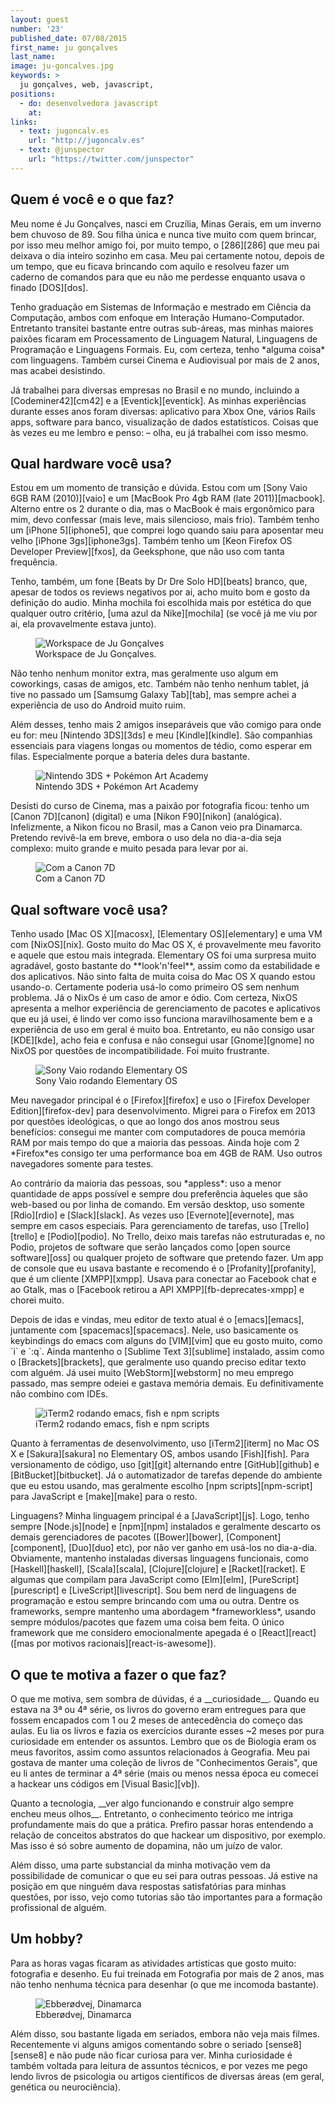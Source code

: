 ```yaml
---
layout: guest
number: '23'
published_date: 07/08/2015
first_name: ju gonçalves
last_name:
image: ju-goncalves.jpg
keywords: >
  ju gonçalves, web, javascript,
positions:
  - do: desenvolvedora javascript
    at:
links:
  - text: jugoncalv.es
    url: "http://jugoncalv.es"
  - text: @junspector
    url: "https://twitter.com/junspector"
---
```


<section class="question">
  <div class="wrapper">
    <div class="question-title-area">
      <h2 class="question-title">Quem é você e o que faz?</h2>
    </div>
    <div class="question-content-area">
      <div class="question-content text">
        <p>
        Meu nome é Ju Gonçalves, nasci em Cruzília, Minas Gerais, em um inverno
        bem chuvoso de 89. Sou filha única e nunca tive muito com quem brincar,
        por isso meu melhor amigo foi, por muito tempo, o [286][286] que meu pai
        deixava o dia inteiro sozinho em casa. Meu pai certamente notou, depois
        de um tempo, que eu ficava brincando com aquilo e resolveu fazer um
        caderno de comandos para que eu não me perdesse enquanto usava o finado
        [DOS][dos].
        </p>
        <p>
        Tenho graduação em Sistemas de Informação e mestrado em Ciência da
        Computação, ambos com enfoque em Interação Humano-Computador. Entretanto
        transitei bastante entre outras sub-áreas, mas minhas maiores paixões
        ficaram em Processamento de Linguagem Natural, Linguagens de Programação
        e Linguagens Formais. Eu, com certeza, tenho *alguma coisa* com
        linguagens. Também cursei Cinema e Audiovisual por mais de 2 anos, mas
        acabei desistindo.
        </p>
        <p>
        Já trabalhei para diversas empresas no Brasil e no mundo, incluindo a
        [Codeminer42][cm42] e a [Eventick][eventick]. As minhas experiências
        durante esses anos foram diversas: aplicativo para Xbox One, vários
        Rails apps, software para banco, visualização de dados estatísticos.
        Coisas que às vezes eu me lembro e penso: – olha, eu já trabalhei com
        isso mesmo.
        </p>
      </div>
    </div>
  </div>
</section>

[286]: http://vignette4.wikia.nocookie.net/uncyclopedia/images/3/31/286.jpg
[dos]: https://en.wikipedia.org/wiki/DOS
[cm42]: http://www.codeminer42.com/
[eventick]: http://www.codeminer42.com/

<section class="question">
  <div class="wrapper">
    <div class="question-title-area">
      <h2 class="question-title">Qual hardware você usa?</h2>
    </div>
    <div class="question-content-area">
      <div class="question-content text">
        <p>
        Estou em um momento de transição e dúvida. Estou com um
        [Sony Vaio 6GB RAM (2010)][vaio] e um
        [MacBook Pro 4gb RAM (late 2011)][macbook]. Alterno entre os 2 durante o
        dia, mas o MacBook é mais ergonômico para mim, devo confessar (mais
        leve, mais silencioso, mais frio). Também tenho um [iPhone 5][iphone5],
        que comprei logo quando saiu para aposentar meu velho
        [iPhone 3gs][iphone3gs]. Também tenho um
        [Keon Firefox OS Developer Preview][fxos], da Geeksphone, que não uso
        com tanta frequência.
        </p>
        <p>
        Tenho, também, um fone [Beats by Dr Dre Solo HD][beats] branco, que,
        apesar de todos os reviews negativos por ai, acho muito bom e gosto da
        definição do audio. Minha mochila foi escolhida mais por estética do que
        qualquer outro critério, [uma azul da Nike][mochila] (se você já me viu
        por ai, ela provavelmente estava junto).
        </p>
        <figure class="image-fit">
          <img src="/images/content/ju-goncalves-workspace.jpg"
               alt="Workspace de Ju Gonçalves" />
          <figcaption class="caption-top">
            Workspace de Ju Gonçalves.
          </figcaption>
        </figure>
        <p>
        Não tenho nenhum monitor extra, mas geralmente uso algum em coworkings,
        casas de amigos, etc. Também não tenho nenhum tablet, já tive no passado
        um [Samsumg Galaxy Tab][tab], mas sempre achei a experiência de uso do
        Android muito ruim.
        </p>
        <p>
        Além desses, tenho mais 2 amigos inseparáveis que vão comigo para onde
        eu for: meu [Nintendo 3DS][3ds] e meu [Kindle][kindle]. São companhias
        essenciais para viagens longas ou momentos de tédio, como esperar em
        filas. Especialmente porque a bateria deles dura bastante.
        </p>
        <figure class="image-fit">
          <img src="/images/content/ju-goncalves-3ds.jpg"
               alt="Nintendo 3DS + Pokémon Art Academy" />
          <figcaption class="caption-bottom">
            Nintendo 3DS + Pokémon Art Academy
          </figcaption>
        </figure>
        <p>
        Desisti do curso de Cinema, mas a paixão por fotografia ficou: tenho um
        [Canon 7D][canon] (digital) e uma [Nikon F90][nikon] (analógica).
        Infelizmente, a Nikon ficou no Brasil, mas a Canon veio pra Dinamarca.
        Pretendo revivê-la em breve, embora o uso dela no dia-a-dia seja
        complexo: muito grande e muito pesada para levar por ai.
        </p>
        <figure class="image-fit">
          <img src="/images/content/ju-goncalves-canon7d.jpg"
               alt="Com a Canon 7D" />
          <figcaption class="caption-top">
            Com a Canon 7D
          </figcaption>
        </figure>
      </div>
    </div>
  </div>
</section>

[vaio]: http://cdn.instructables.com/FN8/HCS7/GVA8VEGE/FN8HCS7GVA8VEGE.MEDIUM.jpg
[macbook]: http://www.everymac.com/systems/apple/macbook_pro/specs/macbook-pro-core-i5-2.4-13-late-2011-unibody-thunderbolt-specs.html
[iphone5]: http://www.techtudo.com.br/tudo-sobre/iphone-5.html
[iphone3gs]: http://www.techtudo.com.br/tudo-sobre/iphone-3gs.html
[fxos]: http://gadgetynews.com/wp-content/uploads/2013/01/Firefox-phone-keon-peak.jpg
[beats]: http://www.digitaltrends.com/headphone-reviews/beats-by-dr-dre-solo-review/
[mochila]: https://standupskateshop.com/wp-content/uploads/2013/04/NIKE-PIEDMONT-BACKPACK-BLUE-RED.jpg
[tab]: http://cdn2.gsmarena.com/vv/pics/samsung/samsung-p1010-galaxy-tab-wi-fi-1.jpg
[3ds]: http://www.techtudo.com.br/tudo-sobre/nintendo-3ds.html
[kindle]: http://www.techtudo.com.br/tudo-sobre/kindle.html
[canon]: http://www.techtudo.com.br/tudo-sobre/canon-eos-7d.html
[nikon]: https://upload.wikimedia.org/wikipedia/commons/b/b9/Nikon_n90s.JPG

<section class="question">
  <div class="wrapper">
    <div class="question-title-area">
      <h2 class="question-title">Qual software você usa?</h2>
    </div>
    <div class="question-content-area">
      <div class="question-content text">
        <p>
        Tenho usado [Mac OS X][macosx], [Elementary OS][elementary] e uma VM com
        [NixOS][nix]. Gosto muito do Mac OS X, é provavelmente meu favorito e
        aquele que estou mais integrada. Elementary OS foi uma surpresa muito
        agradável, gosto bastante do **look'n'feel**, assim como da estabilidade
        e dos aplicativos. Não sinto falta de muita coisa do Mac OS X quando
        estou usando-o. Certamente poderia usá-lo como primeiro OS sem nenhum
        problema. Já o NixOs é um caso de amor e ódio. Com certeza, NixOS
        apresenta a melhor experiência de gerenciamento de pacotes e aplicativos
        que eu já usei, é lindo ver como isso funciona maravilhosamente bem e a
        experiência de uso em geral é muito boa. Entretanto, eu não consigo usar
        [KDE][kde], acho feia e confusa e não consegui usar [Gnome][gnome] no
        NixOS por questões de incompatibilidade. Foi muito frustrante.
        </p>
        <figure class="image-fit">
          <img
            src="/images/content/ju-goncalves-elementary.jpg"
            alt="Sony Vaio rodando Elementary OS"
          />
          <figcaption class="caption-bottom">
            Sony Vaio rodando Elementary OS
          </figcaption>
        </figure>
        <p>
        Meu navegador principal é o [Firefox][firefox] e uso o
        [Firefox Developer Edition][firefox-dev] para desenvolvimento. Migrei
        para o Firefox em 2013 por questões ideológicas, o que ao longo dos anos
        mostrou seus benefícios: consegui me manter com computadores de pouca
        memória RAM por mais tempo do que a maioria das pessoas. Ainda hoje com
        2 *Firefox*es consigo ter uma performance boa em 4GB de RAM. Uso outros
        navegadores somente para testes.
        </p>
        <p>
        Ao contrário da maioria das pessoas, sou *appless*: uso a menor
        quantidade de apps possível e sempre dou preferência àqueles que são
        web-based ou por linha de comando. Em versão desktop, uso somente
        [Rdio][rdio] e [Slack][slack]. As vezes uso [Evernote][evernote], mas
        sempre em casos especiais. Para gerenciamento de tarefas, uso
        [Trello][trello] e [Podio][podio]. No Trello, deixo mais tarefas não
        estruturadas e, no Podio, projetos de software que serão lançados como
        [open source software][oss] ou qualquer projeto de software que pretendo
        fazer. Um app de console que eu usava bastante e recomendo é o
        [Profanity][profanity], que é um cliente [XMPP][xmpp]. Usava para
        conectar ao Facebook chat e ao Gtalk, mas o
        [Facebook retirou a API XMPP][fb-deprecates-xmpp] e chorei muito.
        </p>
        <p>
        Depois de idas e vindas, meu editor de texto atual é o [emacs][emacs],
        juntamente com [spacemacs][spacemacs]. Nele, uso basicamente os
        keybindings do emacs com alguns do [VIM][vim] que eu gosto muito, como
        `i` e `:q`. Ainda mantenho o [Sublime Text 3][sublime] instalado, assim como
        o [Brackets][brackets], que geralmente uso quando preciso editar texto
        com alguém. Já usei muito [WebStorm][webstorm] no meu emprego passado,
        mas sempre odeiei e gastava memória demais. Eu definitivamente não
        combino com IDEs.
        </p>
        <figure class="image-fit">
          <img src="/images/content/ju-goncalves-emacs-iterm-fish.png"
               alt="iTerm2 rodando emacs, fish e npm scripts" />
          <figcaption class="caption-bottom">
            iTerm2 rodando emacs, fish e npm scripts
          </figcaption>
        </figure>
        <p>
        Quanto à ferramentas de desenvolvimento, uso [iTerm2][iterm] no Mac OS
        X e [Sakura][sakura] no Elementary OS, ambos usando [Fish][fish]. Para
        versionamento de código, uso [git][git] alternando entre
        [GitHub][github] e [BitBucket][bitbucket]. Já o automatizador de tarefas
        depende do ambiente que eu estou usando, mas geralmente escolho
        [npm scripts][npm-script] para JavaScript e [make][make] para o resto.
        </p>
        <p>
        Linguagens? Minha linguagem principal é a [JavaScript][js]. Logo, tenho
        sempre [Node.js][node] e [npm][npm] instalados e geralmente descarto os
        demais gerenciadores de pacotes ([Bower][bower], [Component][component],
        [Duo][duo] etc), por não ver ganho em usá-los no dia-a-dia. Obviamente,
        mantenho instaladas diversas linguagens funcionais, como
        [Haskell][haskell], [Scala][scala], [Clojure][clojure] e
        [Racket][racket]. E algumas que compilam para JavaScript como
        [Elm][elm], [PureScript][purescript] e [LiveScript][livescript]. Sou bem
        nerd de linguagens de programação e estou sempre brincando com uma ou
        outra. Dentre os frameworks, sempre mantenho uma abordagem
        *frameworkless*, usando sempre módulos/pacotes que fazem uma coisa bem
        feita. O único framework que me considero emocionalmente apegada é o
        [React][react] ([mas por motivos racionais][react-is-awesome]).
        </p>
      </div>
    </div>
  </div>
</section>

[macosx]: https://pt.wikipedia.org/wiki/OS_X
[elementary]: https://elementary.io/
[nix]: http://nixos.org/
[kde]: https://www.kde.org/
[gnome]: https://www.gnome.org/
[firefox]: https://www.mozilla.org/en-US/firefox/new/
[firefox-dev]: https://www.mozilla.org/en-US/firefox/developer/
[emacs]: https://www.gnu.org/software/emacs/
[vim]: http://www.vim.org/
[rdio]: http://www.rdio.com/home
[slack]: https://slack.com/
[evernote]: https://evernote.com/
[profanity]: http://www.profanity.im/
[xmpp]: http://xmpp.org/
[fb-deprecates-xmpp]: https://developers.facebook.com/docs/chat
[trello]: http://trello.com/
[podio]: https://podio.com/
[oss]: https://en.wikipedia.org/wiki/Open-source_software
[spacemacs]: https://github.com/syl20bnr/spacemacs
[sublime]: http://www.sublimetext.com/3
[brackets]: http://brackets.io/
[webstorm]: https://www.jetbrains.com/webstorm/
[iterm]: https://www.iterm2.com/
[sakura]: https://launchpad.net/sakura
[fish]: http://fishshell.com/
[git]: https://git-scm.com/
[github]: https://github.com/jugoncalves
[bitbucket]: https://bitbucket.org/jugoncalves
[npm-script]: http://blog.keithcirkel.co.uk/how-to-use-npm-as-a-build-tool/
[make]: http://www.gnu.org/software/make/
[js]: https://www.javascript.com/
[node]: https://nodejs.org/
[npm]: http://npmjs.com/
[bower]: http://bower.io/
[component]: https://github.com/componentjs/component
[duo]: http://duojs.org/
[hs]: https://www.haskell.org/
[scala]: http://www.scala-lang.org/
[clojure]: http://clojure.org/
[racket]: http://racket-lang.org/
[elm]: http://elm-lang.org/
[purescript]: http://www.purescript.org/
[livescript]: http://livescript.net/
[react]: http://facebook.github.io/react/
[react-is-awesome]: http://jlongster.com/Removing-User-Interface-Complexity,-or-Why-React-is-Awesome

<section class="question">
  <div class="wrapper">
    <div class="question-title-area">
      <h2 class="question-title">O que te motiva a fazer o que faz?</h2>
    </div>
    <div class="question-content-area">
      <div class="question-content text">
        <p>
        O que me motiva, sem sombra de dúvidas, é a __curiosidade__. Quando eu
        estava na 3ª ou 4ª série, os livros do governo eram entregues para que
        fossem encapados com 1 ou 2 meses de antecedência do começo das aulas.
        Eu lia os livros e fazia os exercícios durante esses ~2 meses por pura
        curiosidade em entender os assuntos. Lembro que os de Biologia eram os
        meus favoritos, assim como assuntos relacionados à Geografia. Meu pai
        gostava de manter uma coleção de livros de "Conhecimentos Gerais", que
        eu li antes de terminar a 4ª série (mais ou menos nessa época eu comecei
        a hackear uns códigos em [Visual Basic][vb]).
        </p>
        <p>
        Quanto a tecnologia, __ver algo funcionando e construir algo sempre
        encheu meus olhos__. Entretanto, o conhecimento teórico me intriga
        profundamente mais do que a prática. Prefiro passar horas entendendo a
        relação de conceitos abstratos do que hackear um dispositivo, por
        exemplo. Mas isso é só sobre aumento de dopamina, não um juízo de valor.
        </p>
        <p>
        Além disso, uma parte substancial da minha motivação vem da
        possibilidade de comunicar o que eu sei para outras pessoas. Já estive
        na posição em que ninguém dava respostas satisfatórias para minhas
        questões, por isso, vejo como tutorias são tão importantes para a
        formação profissional de alguém.
        </p>
      </div>
    </div>
  </div>
</section>

[vb]: https://en.wikipedia.org/wiki/Visual_Basic

<section class="question">
  <div class="wrapper">
    <div class="question-title-area">
      <h2 class="question-title">Um hobby?</h2>
    </div>
    <div class="question-content-area">
      <div class="question-content text">
        <p>
        Para as horas vagas ficaram as atividades artísticas que gosto muito:
        fotografia e desenho. Eu fui treinada em Fotografia por mais de 2 anos,
        mas não tenho nenhuma técnica para desenhar (o que me incomoda bastante).
        </p>
        <figure class="image-fit">
          <img src="/images/content/ju-goncalves-holte.jpg"
               alt="Ebberødvej, Dinamarca" />
          <figcaption class="caption-bottom">
            Ebberødvej, Dinamarca
          </figcaption>
        </figure>
        <p>
        Além disso, sou bastante ligada em seriados, embora não veja mais
        filmes. Recentemente vi alguns amigos comentando sobre o seriado
        [sense8][sense8] e não pude não ficar curiosa para ver. Minha
        curiosidade é também voltada para leitura de assuntos técnicos, e por
        vezes me pego lendo livros de psicologia ou artigos científicos de
        diversas áreas (em geral, genética ou neurociência).
        </p>
      </div>
    </div>
  </div>
</section>

[sense8]: http://www.imdb.com/title/tt2431438/
